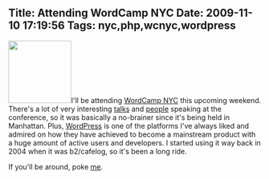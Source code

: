Title: Attending WordCamp NYC
Date: 2009-11-10 17:19:56
Tags: nyc,php,wcnyc,wordpress
---
<a href="http://2009.newyork.wordcamp.org"><img class="alignright" title="WCNYC" src="http://2009.newyork.wordcamp.org/files/2009/10/wcnyc-attending-125.jpg" alt="" width="125" height="125" /></a>I'll be attending <a href="http://2009.newyork.wordcamp.org/" target="_blank">WordCamp NYC</a> this upcoming weekend. There's a lot of very interesting <a href="http://2009.newyork.wordcamp.org/program/" target="_blank">talks</a> and <a href="http://2009.newyork.wordcamp.org/speakers/" target="_blank">people</a> speaking at the conference, so it was basically a no-brainer since it's being held in Manhattan. Plus, <a href="http://wordpress.org">WordPress</a> is one of the platforms I've always liked and admired on how they have achieved to become a mainstream product with a huge amount of active users and developers. I started using it way back in 2004 when it was b2/cafelog, so it's been a long ride.

If you'll be around, poke <a href="http://twitter.com/habanerd">me</a>.